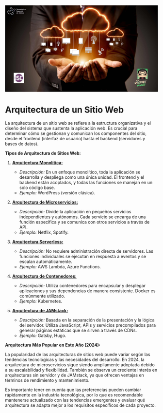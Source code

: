 ![](./Images/arq_web.jpg)

# Arquitectura de un Sitio Web

La arquitectura de un sitio web se refiere a la estructura organizativa y el diseño del sistema que sustenta la aplicación web. Es crucial para determinar cómo se gestionan y comunican los componentes del sitio, desde el frontend (interfaz de usuario) hasta el backend (servidores y bases de datos).

**Tipos de Arquitectura de Sitios Web:**

1. [**Arquitectura Monolítica:**](https://aws.amazon.com/es/compare/the-difference-between-monolithic-and-microservices-architecture/#:~:text=Una%20arquitectura%20monol%C3%ADtica%20es%20un,de%20datos%20dentro%20del%20sistema.)
   - *Descripción:* En un enfoque monolítico, toda la aplicación se desarrolla y despliega como una única unidad. El frontend y el backend están acoplados, y todas las funciones se manejan en un solo código base.
   - *Ejemplo:* WordPress (versión clásica).

2. [**Arquitectura de Microservicios:**](https://learn.microsoft.com/es-es/azure/architecture/guide/architecture-styles/microservices)
   - *Descripción:* Divide la aplicación en pequeños servicios independientes y autónomos. Cada servicio se encarga de una función específica y se comunica con otros servicios a través de API.
   - *Ejemplo:* Netflix, Spotify.

3. [**Arquitectura Serverless:**](https://aws.amazon.com/es/lambda/serverless-architectures-learn-more/)
   - *Descripción:* No requiere administración directa de servidores. Las funciones individuales se ejecutan en respuesta a eventos y se escalan automáticamente.
   - *Ejemplo:* AWS Lambda, Azure Functions.

4. [**Arquitectura de Contenedores:**](https://cloud.google.com/learn/what-are-containers?hl=es)
   - *Descripción:* Utiliza contenedores para encapsular y desplegar aplicaciones y sus dependencias de manera consistente. Docker es comúnmente utilizado.
   - *Ejemplo:* Kubernetes.

5. [**Arquitectura de JAMstack:**](https://www.cloudflare.com/es-es/learning/performance/what-is-jamstack/)
   - *Descripción:* Basada en la separación de la presentación y la lógica del servidor. Utiliza JavaScript, APIs y servicios precompilados para generar páginas estáticas que se sirven a través de CDNs.
   - *Ejemplo:* Gatsby, Hugo.

**Arquitectura Más Popular en Este Año (2024):**

La popularidad de las arquitecturas de sitios web puede variar según las tendencias tecnológicas y las necesidades del desarrollo. En 2024, la arquitectura de microservicios sigue siendo ampliamente adoptada debido a su escalabilidad y flexibilidad. También se observa un creciente interés en arquitecturas sin servidor y de JAMstack, ya que ofrecen ventajas en términos de rendimiento y mantenimiento.

Es importante tener en cuenta que las preferencias pueden cambiar rápidamente en la industria tecnológica, por lo que es recomendable mantenerse actualizado con las tendencias emergentes y evaluar qué arquitectura se adapta mejor a los requisitos específicos de cada proyecto.
